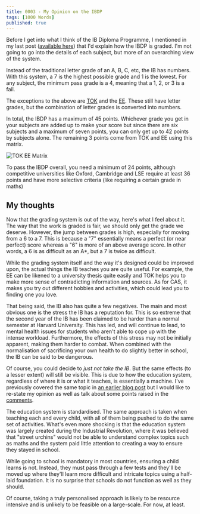 ```yaml
---
title: 0003 - My Opinion on the IBDP
tags: [1000 Words]
published: true
---
```


Before I get into what I think of the IB Diploma Programme, I mentioned in my last post ([available here](https://notes.manassadasivuni.com/0002-explaining-the-ibdp/)) that I'd explain how the IBDP is graded. I'm not going to go into the details of each subject, but more of an overarching view of the system.

Instead of the traditional letter grade of an A, B, C, etc, the IB has numbers. With this system, a 7 is the highest possible grade and 1 is the lowest. For any subject, the minimum pass grade is a 4, meaning that a 1, 2, or 3 is a fail.

The exceptions to the above are [TOK](https://notes.manassadasivuni.com/0002-explaining-the-ibdp/#tok) and the [EE](https://notes.manassadasivuni.com/0002-explaining-the-ibdp/#ee). These still have letter grades, but the combination of letter grades is converted into numbers.

In total, the IBDP has a maximum of 45 points. Whichever grade you get in your subjects are added up to make your score but since there are six subjects and a maximum of seven points, you can only get up to 42 points by subjects alone. The remaining 3 points come from TOK and EE using this matrix.

![TOK EE Matrix](https://notes.manassadasivuni.com/assets/img/0002/TOK%20EE%20Matrix.png)

To pass the IBDP overall, you need a minimum of 24 points, although competitive universities like Oxford, Cambridge and LSE require at least 36 points and have more selective criteria (like requiring a certain grade in maths)

## My thoughts
Now that the grading system is out of the way, here's what I feel about it. The way that the work is graded is fair, we should only get the grade we deserve. However, the jump between grades is high, especially for moving from a 6 to a 7. This is because a "7" essentially means a perfect (or near perfect) score whereas a "6" is more of an above average score. In other words, a 6 is as difficult as an A*, but a 7 is twice as difficult.

While the grading system itself and the way it's designed could be improved upon, the actual things the IB teaches you are quite useful. For example, the EE can be likened to a university thesis quite easily and TOK helps you to make more sense of contradicting information and sources. As for CAS, it makes you try out different hobbies and activities, which could lead you to finding one you love.

That being said, the IB also has quite a few negatives. The main and most obvious one is the stress the IB has a reputation for. This is so extreme that the second year of the IB has been claimed to be harder than a normal semester at Harvard University. This has led, and will continue to lead, to mental health issues for students who aren't able to cope up with the intense workload. Furthermore, the effects of this stress may not be initially apparent, making them harder to combat. When combined with the normalisation of sacrificing your own health to do slightly better in school, the IB can be said to be dangerous.

Of course, you could decide to _just not take the IB_. But the same effects (to a lesser extent) will still be visible. This is due to how the education system, regardless of where it is or what it teaches, is essentially a machine. I've previously covered the same topic in [an earlier blog post](https://manassadasivuni.com/the-problem-with-the-education-system/) but I would like to re-state my opinion as well as talk about some points raised in the [comments](https://manassadasivuni.com/the-problem-with-the-education-system/#comments).

The education system is standardised. The same approach is taken when teaching each and every child, with all of them being pushed to do the same set of activities. What's even more shocking is that the education system was largely created during the Industrial Revolution, where it was believed that "street urchins" would not be able to understand complex topics such as maths and the system paid little attention to creating a way to ensure they stayed in school. 

While going to school is mandatory in most countries, ensuring a child learns is not. Instead, they must pass through a few tests and they'll be moved up where they'll learn more difficult and intricate topics using a half-laid foundation. It is no surprise that schools do not function as well as they should. 

Of course, taking a truly personalised approach is likely to be resource intensive and is unlikely to be feasible on a large-scale. For now, at least. 
